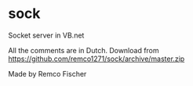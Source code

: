 # sock
Socket server in VB.net

All the comments are in Dutch.
Download from https://github.com/remco1271/sock/archive/master.zip

Made by Remco Fischer
